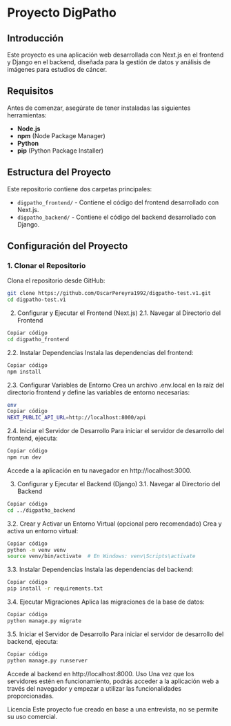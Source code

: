 # Proyecto DigPatho

## Introducción

Este proyecto es una aplicación web desarrollada con Next.js en el frontend y Django en el backend, diseñada para la gestión de datos y análisis de imágenes para estudios de cáncer.

## Requisitos

Antes de comenzar, asegúrate de tener instaladas las siguientes herramientas:

- **Node.js**
- **npm** (Node Package Manager)
- **Python**
- **pip** (Python Package Installer)

## Estructura del Proyecto

Este repositorio contiene dos carpetas principales:

- `digpatho_frontend/` - Contiene el código del frontend desarrollado con Next.js.
- `digpatho_backend/` - Contiene el código del backend desarrollado con Django.

## Configuración del Proyecto

### 1. Clonar el Repositorio

Clona el repositorio desde GitHub:

```bash
git clone https://github.com/OscarPereyra1992/digpatho-test.v1.git
cd digpatho-test.v1
```

2. Configurar y Ejecutar el Frontend (Next.js)
2.1. Navegar al Directorio del Frontend
```bash
Copiar código
cd digpatho_frontend
```
2.2. Instalar Dependencias
Instala las dependencias del frontend:

```bash
Copiar código
npm install
```
2.3. Configurar Variables de Entorno
Crea un archivo .env.local en la raíz del directorio frontend y define las variables de entorno necesarias:
```bash
env
Copiar código
NEXT_PUBLIC_API_URL=http://localhost:8000/api
```
2.4. Iniciar el Servidor de Desarrollo
Para iniciar el servidor de desarrollo del frontend, ejecuta:

```bash
Copiar código
npm run dev
```
Accede a la aplicación en tu navegador en http://localhost:3000.

3. Configurar y Ejecutar el Backend (Django)
3.1. Navegar al Directorio del Backend
```bash
Copiar código
cd ../digpatho_backend
```
3.2. Crear y Activar un Entorno Virtual (opcional pero recomendado)
Crea y activa un entorno virtual:

```bash
Copiar código
python -m venv venv
source venv/bin/activate  # En Windows: venv\Scripts\activate
```
3.3. Instalar Dependencias
Instala las dependencias del backend:

```bash
Copiar código
pip install -r requirements.txt
```
3.4. Ejecutar Migraciones
Aplica las migraciones de la base de datos:

```bash
Copiar código
python manage.py migrate
```
3.5. Iniciar el Servidor de Desarrollo
Para iniciar el servidor de desarrollo del backend, ejecuta:

```bash
Copiar código
python manage.py runserver
```
Accede al backend en http://localhost:8000.
Uso
Una vez que los servidores estén en funcionamiento, podrás acceder a la aplicación web a través del navegador y empezar a utilizar las funcionalidades proporcionadas.

Licencia
Este proyecto fue creado en base a una entrevista, no se permite su uso comercial.
